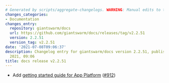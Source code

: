 ```yaml
---
# Generated by scripts/aggregate-changelogs. WARNING: Manual edits to this files will be overwritten.
changes_categories:
- Documentation
changes_entry:
  repository: giantswarm/docs
  url: https://github.com/giantswarm/docs/releases/tag/v2.2.51
  version: 2.2.51
  version_tag: v2.2.51
date: '2021-07-08T09:06:37'
description: Changelog entry for giantswarm/docs version 2.2.51, published on 08 July
  2021, 09:06
title: docs release v2.2.51
---
```


- Add [getting started guide for App Platform](https://docs.giantswarm.io/app-platform/getting-started/) ([#912](https://github.com/giantswarm/docs/pull/912))
